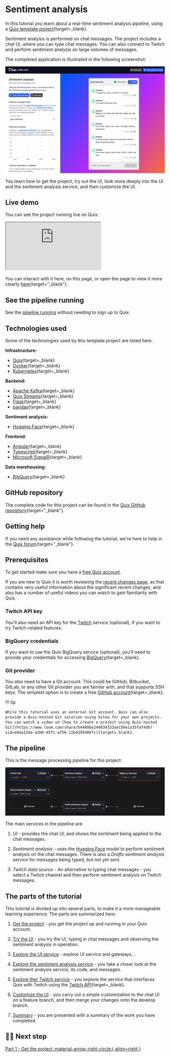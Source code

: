 # Sentiment analysis

In this tutorial you learn about a real-time sentiment analysis pipeline, using a [Quix template project](https://github.com/quixio/chat-demo-app){target=_blank}. 

Sentiment analysis is performed on chat messages. The project includes a chat UI, where you can type chat messages. You can also connect to Twitch and perform sentiment analysis on large volumes of messages.

The completed application is illustrated in the following screenshot:

![Chat with sentiment analysis](./images/running-ui.png)

You learn how to get the project, try out the UI, look more deeply into the UI and the sentiment analysis service, and then customize the UI.

## Live demo

You can see the project running live on Quix:

<div id="wrap">
    <iframe id="frame" src="https://sentimentdemoui-demo-chatappdemo-prod.deployments.quix.ai/chat" title="Real-time chat sentiment analysis"></iframe>
</div>

You can interact with it here, on this page, or open the page to view it more clearly [here](https://sentimentdemoui-demo-chatappdemo-prod.deployments.quix.ai/chat){target="_blank"}.

## See the pipeline running

See the [pipeline running](https://portal.platform.quix.ai/pipeline?workspace=demo-chatappdemo-prod) without needing to sign up to Quix.

## Technologies used

Some of the technologies used by this template project are listed here.

**Infrastructure:** 

* [Quix](https://quix.io/){target=_blank}
* [Docker](https://www.docker.com/){target=_blank}
* [Kubernetes](https://kubernetes.io/){target=_blank}

**Backend:** 

* [Apache Kafka](https://kafka.apache.org/){target=_blank}
* [Quix Streams](https://github.com/quixio/quix-streams){target=_blank}
* [Flask](https://flask.palletsprojects.com/en/2.3.x/#){target=_blank}
* [pandas](https://pandas.pydata.org/docs/reference/api/pandas.DataFrame.html){target=_blank}

**Sentiment analysis:**

* [Hugging Face](https://huggingface.co/){target=_blank}

**Frontend:**

* [Angular](https://angular.io/){target=_blank}
* [Typescript](https://www.typescriptlang.org/){target=_blank}
* [Microsoft SignalR](https://learn.microsoft.com/en-us/aspnet/signalr/){target=_blank}

**Data warehousing:**

* [BigQuery](https://cloud.google.com/bigquery/){target=_blank}

## GitHub repository

The complete code for this project can be found in the [Quix GitHub repository](https://github.com/quixio/chat-demo-app){target="_blank"}.

## Getting help

If you need any assistance while following the tutorial, we're here to help in the [Quix forum](https://forum.quix.io/){target="_blank"}.

## Prerequisites

To get started make sure you have a [free Quix account](https://portal.platform.quix.ai/self-sign-up).

If you are new to Quix it is worth reviewing the [recent changes page](../../changes.md), as that contains very useful information about the significant recent changes, and also has a number of useful videos you can watch to gain familiarity with Quix.

### Twitch API key

You'll also need an API key for the [Twitch](https://dev.twitch.tv/docs/api/) service (optional), if you want to try Twitch-related features.

### BigQuery credentials

If you want to use the Quix BigQuery service (optional), you'll need to provide your credentials for accessing [BigQuery](https://cloud.google.com/bigquery/){target=_blank}.

### Git provider

You also need to have a Git account. This could be GitHub, Bitbucket, GitLab, or any other Git provider you are familar with, and that supports SSH keys. The simplest option is to create a free [GitHub account](){target=_blank}.

!!! tip

    While this tutorial uses an external Git account, Quix can also provide a Quix-hosted Git solution using Gitea for your own projects. You can watch a video on [how to create a project using Quix-hosted Git](https://www.loom.com/share/b4488be244834333aec56e1a35faf4db?sid=a9aa124a-a2b0-45f1-a756-11b4395d0efc){target=_blank}.

## The pipeline

This is the message processing pipeline for this project:

![The pipeline](./images/pipeline-view.png)

The main services in the pipeline are:

1. *UI* - provides the chat UI, and shows the sentiment being applied to the chat messages.

2. *Sentiment analysis* - uses the [Hugging Face](https://huggingface.co/) model to perform sentiment analysis on the chat messages. There is also a *Drafts sentiment analysis* service for messages being typed, but not yet sent.

3. *Twitch data source* - An alternative to typing chat messages - you select a Twitch channel and then perform sentiment analysis on Twitch messages.

## The parts of the tutorial

This tutorial is divided up into several parts, to make it a more manageable learning experience. The parts are summarized here:

1. [Get the project](get-project.md) - you get the project up and running in your Quix account. 

2. [Try the UI](try-the-ui.md) - you try the UI, typing in chat messages and observing the sentiment analysis in operation.

3. [Explore the UI service](ui-service.md) - explore UI service and gateways...

4. [Explore the sentiment analysis service](sentiment-analysis-service.md) - you take a closer look at the sentiment analysis service, its code, and messages.

5. [Explore ther Twitch service](twitch-service.md) - you explore the service that interfaces Quix with Twitch using the [Twitch API](https://dev.twitch.tv/docs/api/){target=_blank}.

6. [Customize the UI](customize-the-ui.md) - you carry out a simple customization to the chat UI on a feature branch, and then merge your changes onto the develop branch.

7. [Summary](summary.md) - you are presented with a summary of the work you have completed.

## 🏃‍♀️ Next step

[Part 1 - Get the project :material-arrow-right-circle:{ align=right }](get-project.md)
